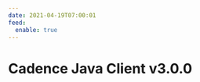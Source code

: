 ```yaml
---
date: 2021-04-19T07:00:01
feed:
  enable: true
---
```


# Cadence Java Client v3.0.0
<release-notes
  owner="uber"
  repo="cadence-java-client"
  tag="v3.0.0"
/>
